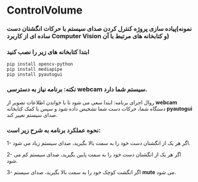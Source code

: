 # ControlVolume
### پیاده سازی پروژه کنترل کردن صدای سیستم با حرکات انگشتان دست(نمونه ساده ای از کاربرد **Computer Vision** و کتابخانه های مرتبط با آن)
### ابتدا کتابخانه های زیر را نصب کنید

``` pip install opencv-python ```  
``` pip install mediapipe ``` \
``` pip install pyautogui ```



### **نکته**: برنامه نیاز به دسترسی **webcam** سیستم شما دارد.
روال اجرای برنامه: ابتدا سعی می شود تا با خواندن اطلاعات تصویر از **webcam** دستگاه شما، حرکات دست شما تشخیص داده شود و سپس با کمک کتابخانه **pyautogui** صدای سیستم تغییر کند.
### نحوه عملکرد برنامه به شرح زیر است:
1- اگر هر یک از انگشتان دست خود را به سمت بالا بگیرید، صدای سیستم زیاد می شود.

2- اگر هر یک از انگشتان دست خود را به سمت پایین بگیرید، صدای سیستم کم می شود.

3- اگر انگشت کوچک خود را به سمت بالا بگیرید، صدای سیستم **mute** می شود.











